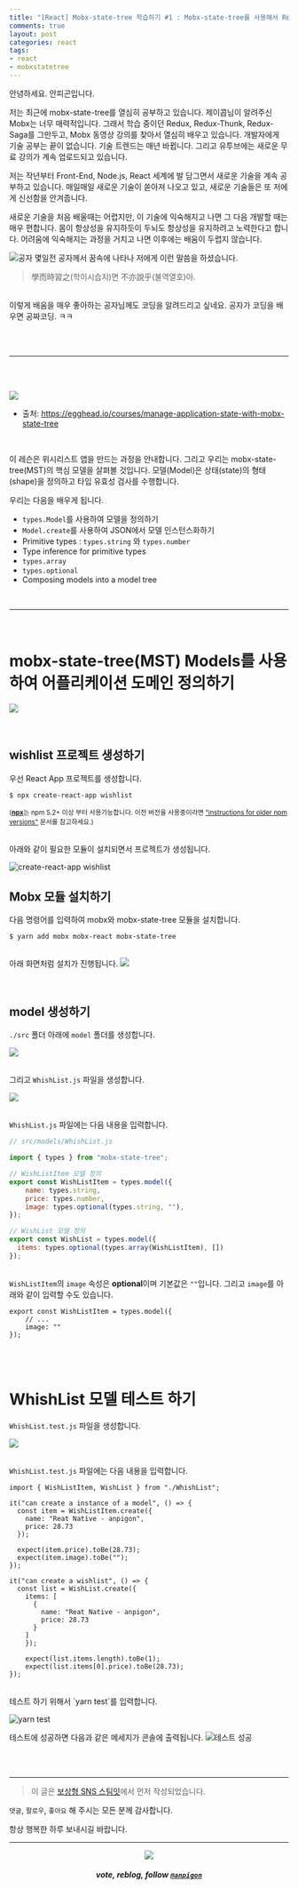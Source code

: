 ```yaml
---
title: "[React] Mobx-state-tree 학습하기 #1 : Mobx-state-tree를 사용해서 Reat State 관리하기"
comments: true
layout: post
categories: react
tags:
- react
- mobxstatetree
---
```


안녕하세요. 안피곤입니다. 

저는 최근에 mobx-state-tree를 열심히 공부하고 있습니다. 제이콥님이 알려주신 Mobx는 너무 매력적입니다. 그래서 학습 중이던 Redux, Redux-Thunk, Redux-Saga를 그만두고, Mobx 동영상 강의를 찾아서 열심히 배우고 있습니다. 개발자에게 기술 공부는 끝이 없습니다. 기술 트렌드는 매년 바뀝니다. 그리고 유투브에는 새로운 무료 강의가 계속 업로드되고 있습니다.

저는 작년부터 Front-End, Node.js, React 세계에 발 담그면서 새로운 기술을 계속 공부하고 있습니다. 매일매일 새로운 기술이 쏟아져 나오고 있고, 새로운 기술들은 또 저에게 신선함을 안겨줍니다. 

새로운 기술을 처음 배울때는 어렵지만, 이 기술에 익숙해지고 나면 그 다음 개발할 때는 매우 편합니다. 몸이 항상성을 유지하듯이 두뇌도 항상성을 유지하려고 노력한다고 합니다. 어려움에 익숙해지는 과정을 거치고 나면 이후에는 배움이 두렵지 않습니다.

![공자](https://steemitimages.com/200x0/https://files.steempeak.com/file/steempeak/anpigon/XX5uFo4u-Half_Portraits_of_the_Great_Sage_and_Virtuous_Men_of_Old_-_Meng_Ke_E5AD9FE8BBBB.jpg)
몇일전 공자께서 꿈속에 나타나 저에게 이런 말씀을 하셨습니다.
> 學而時習之(학이시습지)면 不亦說乎(불역열호)아.

<br>이렇게 배움을 매우 좋아하는 공자님께도 코딩을 알려드리고 싶네요. 공자가 코딩을 배우면 공짜코딩. ㅋㅋ

<br>
<br>

***

<br>
<br>

![](https://files.steempeak.com/file/steempeak/anpigon/sYISPibs-E1848CE185A6E18486E185A9E186A820E1848BE185A5E186B9E18482E185B3E186AB20E18483E185B5E1848CE185A1E1848BE185B5E186AB.png)
* 출처: https://egghead.io/courses/manage-application-state-with-mobx-state-tree

<br>

이 레슨은 위시리스트 앱을 만드는 과정을 안내합니다. 그리고 우리는 mobx-state-tree(MST)의 핵심 모델을 살펴볼 것입니다. 모델(Model)은 상태(state)의 형태(shape)을 정의하고 타입 유효성 검사를 수행합니다.

우리는 다음을 배우게 됩니다.

* `types.Model`를 사용하여 모델을 정의하기
* `Model.create`를 사용하여 JSON에서 모델 인스턴스화하기
* Primitive types : `types.string` 와 `types.number`
* Type inference for primitive types
* `types.array`
* `types.optional`
* Composing models into a model tree

<br>

***

<br>

# mobx-state-tree(MST) Models를 사용하여 어플리케이션 도메인 정의하기

![](https://files.steempeak.com/file/steempeak/anpigon/QYaZgRXD-scrnli_2019-208-2016-20E1848BE185A9E18492E185AE207-51-18.png)

<br>

## wishlist 프로젝트 생성하기

우선 React App 프로젝트를 생성합니다.

```
$ npx create-react-app wishlist
```
<sup>([**npx**](https://medium.com/@maybekatz/introducing-npx-an-npm-package-runner-55f7d4bd282b)는 npm 5.2+ 이상 부터 사용가능합니다. 이전 버전을 사용중이라면 ["instructions for older npm versions"](https://gist.github.com/gaearon/4064d3c23a77c74a3614c498a8bb1c5f) 문서를 참고하세요.)</sup>

<br>아래와 같이 필요한 모듈이 설치되면서 프로젝트가 생성됩니다.

![create-react-app wishlist](https://files.steempeak.com/file/steempeak/anpigon/qKbngEv5-E18489E185B3E1848FE185B3E18485E185B5E186ABE18489E185A3E186BA202019-08-1620E1848BE185A9E18492E185AE206.30.31.png)


## Mobx 모듈 설치하기

다음 명령어를 입력하여 mobx와 mobx-state-tree 모듈을 설치합니다.

```
$ yarn add mobx mobx-react mobx-state-tree
```

<br>아래 화면처럼 설치가 진행됩니다.
![](https://files.steempeak.com/file/steempeak/anpigon/vF5NPzrP-E18489E185B3E1848FE185B3E18485E185B5E186ABE18489E185A3E186BA202019-08-1620E1848BE185A9E18492E185AE206.37.25.png)

<br>

## model 생성하기

`./src` 폴더 아래에 `model` 폴더를 생성합니다.

![](https://files.steempeak.com/file/steempeak/anpigon/rCAs2zKU-E18489E185B3E1848FE185B3E18485E185B5E186ABE18489E185A3E186BA202019-08-1620E1848BE185A9E18492E185AE206.38.54.png)

<br>그리고 `WhishList.js` 파일을 생성합니다.

![](https://files.steempeak.com/file/steempeak/anpigon/SbF32haI-E18489E185B3E1848FE185B3E18485E185B5E186ABE18489E185A3E186BA202019-08-1620E1848BE185A9E18492E185AE206.40.18.png)

 <br>`WhishList.js` 파일에는 다음 내용을 입력합니다.


```js
// src/models/WhishList.js

import { types } from "mobx-state-tree";

// WishListItem 모델 정의
export const WishListItem = types.model({
	name: types.string,
	price: types.number,
	image: types.optional(types.string, ""),
});

// WishList 모델 정의
export const WishList = types.model({
  items: types.optional(types.array(WishListItem), [])
});

```

<br>`WishListItem`의 `image` 속성은 **optional**이며 기본값은 `""`입니다. 그리고 `image`를 아래와 같이 입력할 수도 있습니다.

```
export const WishListItem = types.model({
	// ...
	image: ""
});
```

<br>
<br>

# WhishList 모델 테스트 하기

`WhishList.test.js` 파일을 생성합니다.

![](https://files.steempeak.com/file/steempeak/anpigon/fKYB4AlR-E18489E185B3E1848FE185B3E18485E185B5E186ABE18489E185A3E186BA202019-08-1620E1848BE185A9E18492E185AE206.59.59.png)

 <br>`WhishList.test.js` 파일에는 다음 내용을 입력합니다.

```
import { WishListItem, WishList } from "./WhishList";

it("can create a instance of a model", () => {
  const item = WishListItem.create({
    name: "Reat Native - anpigon",
    price: 28.73
  });

  expect(item.price).toBe(28.73);
  expect(item.image).toBe("");
});

it("can create a wishlist", () => {
  const list = WishList.create({
    items: [
      {
        name: "Reat Native - anpigon",
        price: 28.73
      }
    ]
	});
	
	expect(list.items.length).toBe(1);
	expect(list.items[0].price).toBe(28.73);
});
```

<br>
테스트 하기 위해서 `yarn test`를 입력합니다.

![yarn test](https://files.steempeak.com/file/steempeak/anpigon/7EeoobCu-E18489E185B3E1848FE185B3E18485E185B5E186ABE18489E185A3E186BA202019-08-1620E1848BE185A9E18492E185AE207.05.39.png)


테스트에 성공하면 다음과 같은 메세지가 콘솔에 출력됩니다.
![테스트 성공](https://files.steempeak.com/file/steempeak/anpigon/nJXkDAS6-E18489E185B3E1848FE185B3E18485E185B5E186ABE18489E185A3E186BA202019-08-1620E1848BE185A9E18492E185AE207.18.20.png)


<br>
<br>

***

> 이 글은 [보상형 SNS 스팀잇](https://steemit.com/@anpigon)에서 먼저 작성되었습니다.

 `댓글`, `팔로우`, `좋아요` 해 주시는 모든 분께 감사합니다.

항상 행복한 하루 보내시길 바랍니다.

***

<center><img src='https://steemitimages.com/400x0/https://cdn.steemitimages.com/DQmQmWhMN6zNrLmKJRKhvSScEgWZmpb8zCeE2Gray1krbv6/BC054B6E-6F73-46D0-88E4-C88EB8167037.jpeg'><h5>vote, reblog, follow <code><a href='https://steemit.com/@anpigon'>@anpigon</a></code></h5></center>

<br>